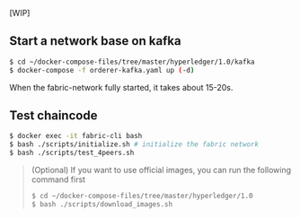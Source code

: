 [WIP]

## Start a network base on kafka

```bash
$ cd ~/docker-compose-files/tree/master/hyperledger/1.0/kafka
$ docker-compose -f orderer-kafka.yaml up (-d)
```
When the fabric-network fully started, it takes about 15-20s. 

## Test chaincode

```bash
$ docker exec -it fabric-cli bash
$ bash ./scripts/initialize.sh # initialize the fabric network
$ bash ./scripts/test_4peers.sh
```

>(Optional) If you want to use official images, you can run the following command first
>
> ```bash
> $ cd ~/docker-compose-files/tree/master/hyperledger/1.0
> $ bash ./scripts/download_images.sh
> ```
